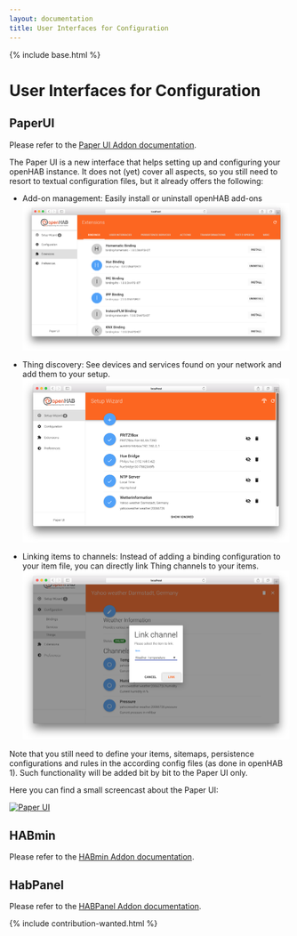 ```yaml
---
layout: documentation
title: User Interfaces for Configuration
---
```


{% include base.html %}

# User Interfaces for Configuration

## PaperUI

Please refer to the [Paper UI Addon documentation]({{docu}}/addons/uis/paper/readme.html).

The Paper UI is a new interface that helps setting up and configuring your openHAB instance.
It does not (yet) cover all aspects, so you still need to resort to textual configuration files, but it already offers the following:

 - Add-on management: Easily install or uninstall openHAB add-ons
![extensions](images/paperui1.png)

 - Thing discovery: See devices and services found on your network and add them to your setup.
![discovery](images/paperui2.png)

- Linking items to channels: Instead of adding a binding configuration to your item file, you can directly link Thing channels to your items.
![links](images/paperui3.png)

Note that you still need to define your items, sitemaps, persistence configurations and rules in the according config files (as done in openHAB 1). Such functionality will be added bit by bit to the Paper UI only.

Here you can find a small screencast about the Paper UI:

[![Paper UI](http://img.youtube.com/vi/MV2a5qwtmRE/0.jpg)](http://www.youtube.com/watch?v=MV2a5qwtmRE)

## HABmin

Please refer to the [HABmin Addon documentation]({{docu}}/addons/uis/habmin/readme.html).

## HabPanel

Please refer to the [HABPanel Addon documentation]({{docu}}/addons/uis/habpanel/readme.html).

{% include contribution-wanted.html %}
